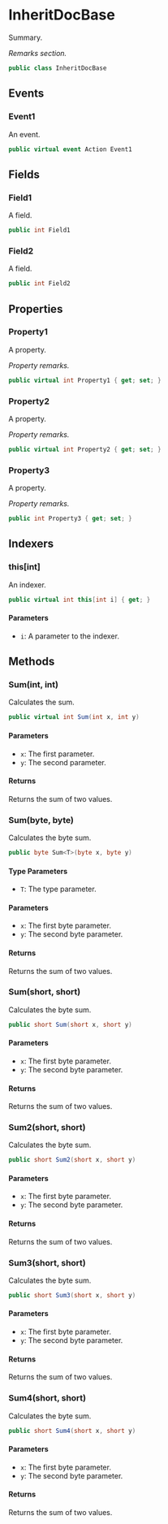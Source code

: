 # InheritDocBase
Summary.

_Remarks section._

```cs
public class InheritDocBase
```

## Events
### Event1
An event.

```cs
public virtual event Action Event1
```

## Fields
### Field1
A field.

```cs
public int Field1
```

### Field2
A field.

```cs
public int Field2
```

## Properties
### Property1
A property.

_Property remarks._

```cs
public virtual int Property1 { get; set; }
```

### Property2
A property.

_Property remarks._

```cs
public virtual int Property2 { get; set; }
```

### Property3
A property.

_Property remarks._

```cs
public int Property3 { get; set; }
```

## Indexers
### this[int]
An indexer.

```cs
public virtual int this[int i] { get; }
```

#### Parameters
- `i`: A parameter to the indexer.

## Methods
### Sum(int, int)
Calculates the sum.

```cs
public virtual int Sum(int x, int y)
```

#### Parameters
- `x`: The first parameter.
- `y`: The second parameter.

#### Returns
Returns the sum of two values.

### Sum<T>(byte, byte)
Calculates the byte sum.

```cs
public byte Sum<T>(byte x, byte y)
```

#### Type Parameters
- `T`: The type parameter.

#### Parameters
- `x`: The first byte parameter.
- `y`: The second byte parameter.

#### Returns
Returns the sum of two values.

### Sum(short, short)
Calculates the byte sum.

```cs
public short Sum(short x, short y)
```

#### Parameters
- `x`: The first byte parameter.
- `y`: The second byte parameter.

#### Returns
Returns the sum of two values.

### Sum2(short, short)
Calculates the byte sum.

```cs
public short Sum2(short x, short y)
```

#### Parameters
- `x`: The first byte parameter.
- `y`: The second byte parameter.

#### Returns
Returns the sum of two values.

### Sum3(short, short)
Calculates the byte sum.

```cs
public short Sum3(short x, short y)
```

#### Parameters
- `x`: The first byte parameter.
- `y`: The second byte parameter.

#### Returns
Returns the sum of two values.

### Sum4(short, short)
Calculates the byte sum.

```cs
public short Sum4(short x, short y)
```

#### Parameters
- `x`: The first byte parameter.
- `y`: The second byte parameter.

#### Returns
Returns the sum of two values.

